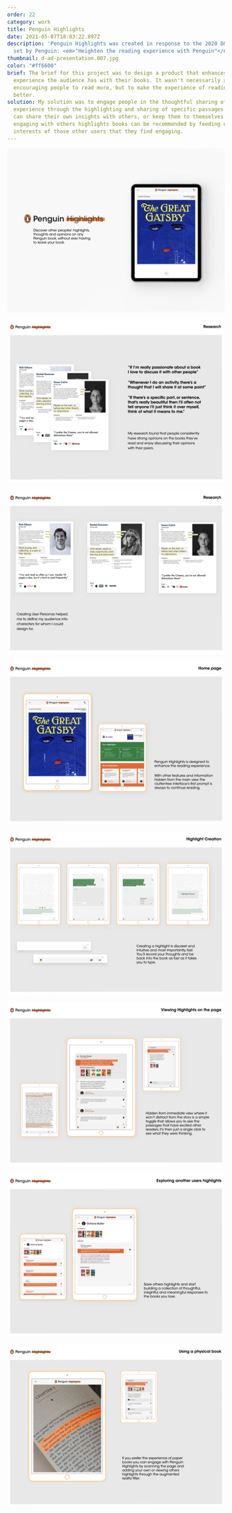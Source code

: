 ```yaml
---
order: 22
category: work
title: Penguin Highlights
date: 2021-05-07T18:03:22.897Z
description: 'Penguin Highlights was created in response to the 2020 D&AD brief
  set by Penguin: <em>"Heighten the reading experience with Penguin"</em>'
thumbnail: d-ad-presentation.007.jpg
color: "#ff6600"
brief: The brief for this project was to design a product that enhances the
  experience the audience has with their books. It wasn't necessarily about
  encouraging people to read more, but to make the experience of reading even
  better.
solution: My solution was to engage people in the thoughtful sharing of their
  experience through the highlighting and sharing of specific passages. Users
  can share their own insights with others, or keep them to themselves. And by
  engaging with others highlights books can be recommended by feeding off the
  interests of those other users that they find engaging.
---
```

![](d-ad-presentation.001.jpeg)

![](d-ad-presentation.002.jpeg)

![](d-ad-presentation.003.jpeg)

![](d-ad-presentation.004.jpeg)

![](d-ad-presentation.005.jpeg)

![](d-ad-presentation.006.jpeg)

![](d-ad-presentation.007.jpeg)

![](d-ad-presentation.008.jpeg)